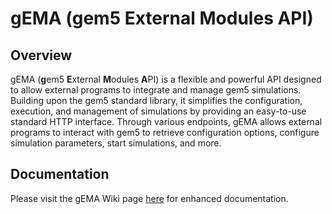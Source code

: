 # gEMA (gem5 External Modules API)

## Overview

gEMA (**g**em5 **E**xternal **M**odules **A**PI) is a flexible and powerful API designed to allow external programs to integrate and manage gem5 simulations. Building upon the gem5 standard library, it simplifies the configuration, execution, and management of simulations by providing an easy-to-use standard HTTP interface. Through various endpoints, gEMA allows external programs to interact with gem5 to  retrieve configuration options, configure simulation parameters, start simulations, and more.

## Documentation

Please visit the gEMA Wiki page [here](https://github.com/amanley97/gEMA/wiki) for enhanced documentation.
